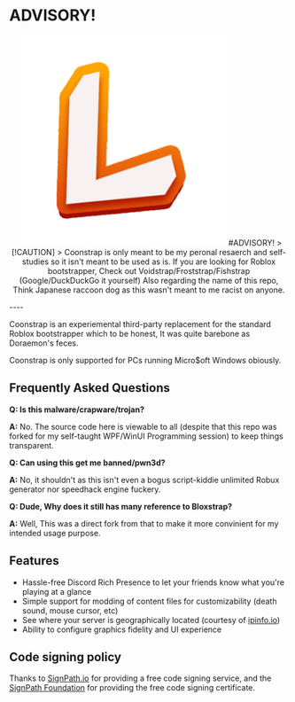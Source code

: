 # ADVISORY!

<p align="center">
    <img src="https://github.com/bloxstraplabs/bloxstrap/raw/main/Images/Bloxstrap.png" width="380">
#ADVISORY!
> [!CAUTION]
> Coonstrap is only meant to be my peronal resaerch and self-studies so it isn't meant to be used as is. If you are looking for Roblox bootstrapper, Check out Voidstrap/Froststrap/Fishstrap (Google/DuckDuckGo it yourself) Also regarding the name of this repo, Think Japanese raccoon dog as this wasn't meant to me racist on anyone.
</p>
<!--
<p align="center">
    <img src="https://github.com/bloxstraplabs/bloxstrap/raw/main/Images/Bloxstrap.png" width="380">
</p>
-->
----

Coonstrap is an experiemental third-party replacement for the standard Roblox bootstrapper which to be honest, It was quite barebone as Doraemon's feces.

Coonstrap is only supported for PCs running Micro$oft Windows obiously.

## Frequently Asked Questions

**Q: Is this malware/crapware/trojan?**

**A:** No. The source code here is viewable to all (despite that this repo was forked for my self-taught WPF/WinUI Programming session) to keep things transparent.

**Q: Can using this get me banned/pwn3d?**

**A:** No, it shouldn't as this isn't even a bogus script-kiddie unlimited Robux generator nor speedhack engine fuckery.

**Q: Dude, Why does it still has many reference to Bloxstrap?**

**A:** Well, This was a direct fork from that to make it more convinient for my intended usage purpose.

## Features

- Hassle-free Discord Rich Presence to let your friends know what you're playing at a glance
- Simple support for modding of content files for customizability (death sound, mouse cursor, etc)
- See where your server is geographically located (courtesy of [ipinfo.io](https://ipinfo.io))
- Ability to configure graphics fidelity and UI experience

## Code signing policy

Thanks to [SignPath.io](https://signpath.io/) for providing a free code signing service, and the [SignPath Foundation](https://signpath.org/) for providing the free code signing certificate.
